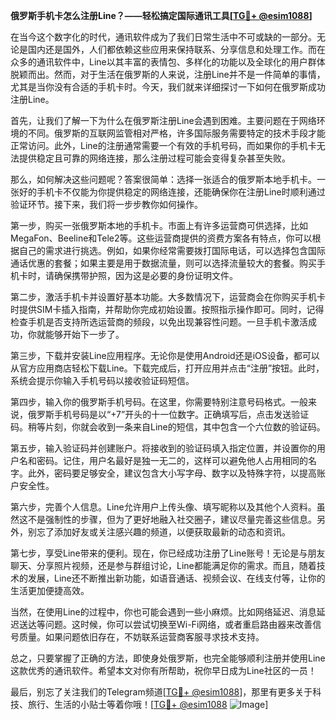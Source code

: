 **俄罗斯手机卡怎么注册Line？——轻松搞定国际通讯工具[[TG💪+ @esim1088](https://t.me/s/esim1088)]**

在当今这个数字化的时代，通讯软件成为了我们日常生活中不可或缺的一部分。无论是国内还是国外，人们都依赖这些应用来保持联系、分享信息和处理工作。而在众多的通讯软件中，Line以其丰富的表情包、多样化的功能以及全球化的用户群体脱颖而出。然而，对于生活在俄罗斯的人来说，注册Line并不是一件简单的事情，尤其是当你没有合适的手机卡时。今天，我们就来详细探讨一下如何在俄罗斯成功注册Line。

首先，让我们了解一下为什么在俄罗斯注册Line会遇到困难。主要问题在于网络环境的不同。俄罗斯的互联网监管相对严格，许多国际服务需要特定的技术手段才能正常访问。此外，Line的注册通常需要一个有效的手机号码，而如果你的手机卡无法提供稳定且可靠的网络连接，那么注册过程可能会变得复杂甚至失败。

那么，如何解决这些问题呢？答案很简单：选择一张适合的俄罗斯本地手机卡。一张好的手机卡不仅能为你提供稳定的网络连接，还能确保你在注册Line时顺利通过验证环节。接下来，我们将一步步教你如何操作。

第一步，购买一张俄罗斯本地的手机卡。市面上有许多运营商可供选择，比如MegaFon、Beeline和Tele2等。这些运营商提供的资费方案各有特点，你可以根据自己的需求进行挑选。例如，如果你经常需要拨打国际电话，可以选择包含国际通话优惠的套餐；如果主要是用于数据流量，则可以选择流量较大的套餐。购买手机卡时，请确保携带护照，因为这是必要的身份证明文件。

第二步，激活手机卡并设置好基本功能。大多数情况下，运营商会在你购买手机卡时提供SIM卡插入指南，并帮助你完成初始设置。按照指示操作即可。同时，记得检查手机是否支持所选运营商的频段，以免出现兼容性问题。一旦手机卡激活成功，你就能够开始下一步了。

第三步，下载并安装Line应用程序。无论你是使用Android还是iOS设备，都可以从官方应用商店轻松下载Line。下载完成后，打开应用并点击“注册”按钮。此时，系统会提示你输入手机号码以接收验证码短信。

第四步，输入你的俄罗斯手机号码。在这里，你需要特别注意号码格式。一般来说，俄罗斯手机号码是以“+7”开头的十一位数字。正确填写后，点击发送验证码。稍等片刻，你就会收到一条来自Line的短信，其中包含一个六位数的验证码。

第五步，输入验证码并创建账户。将接收到的验证码填入指定位置，并设置你的用户名和密码。记住，用户名最好是独一无二的，这样可以避免他人占用相同的名字。此外，密码要足够安全，建议包含大小写字母、数字以及特殊字符，以提高账户安全性。

第六步，完善个人信息。Line允许用户上传头像、填写昵称以及其他个人资料。虽然这不是强制性的步骤，但为了更好地融入社交圈子，建议尽量完善这些信息。另外，别忘了添加好友或关注感兴趣的频道，以便获取最新的动态和资讯。

第七步，享受Line带来的便利。现在，你已经成功注册了Line账号！无论是与朋友聊天、分享照片视频，还是参与群组讨论，Line都能满足你的需求。而且，随着技术的发展，Line还不断推出新功能，如语音通话、视频会议、在线支付等，让你的生活更加便捷高效。

当然，在使用Line的过程中，你也可能会遇到一些小麻烦。比如网络延迟、消息延迟送达等问题。这时候，你可以尝试切换至Wi-Fi网络，或者重启路由器来改善信号质量。如果问题依旧存在，不妨联系运营商客服寻求技术支持。

总之，只要掌握了正确的方法，即使身处俄罗斯，也完全能够顺利注册并使用Line这款优秀的通讯软件。希望本文对你有所帮助，祝你早日成为Line社区的一员！

最后，别忘了关注我们的Telegram频道[[TG💪+ @esim1088](https://t.me/s/esim1088)]，那里有更多关于科技、旅行、生活的小贴士等着你哦！[[TG💪+ @esim1088](https://t.me/s/esim1088) ![Image](https://i.postimg.cc/4NQfJmqS/Snipaste-2025-05-13-00-14-12.png)]